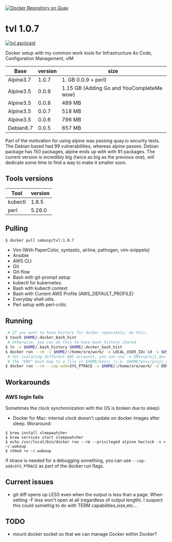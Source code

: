 [![Docker Repository on Quay](https://quay.io/repository/sebosp/tvl/status?token=84ddb0a8-9059-4c43-9125-6d3949ad3e7f "Docker Repository on Quay")](https://quay.io/repository/sebosp/tvl)
# tvl 1.0.7
[![tvl asciicast](https://asciinema.org/a/119550.png)](https://asciinema.org/a/119550)

Docker setup with my common work tools for Infrastructure As Code, Configuration Management, vIM

| Base | version | size |
| --- | --- | --- |
|Alpine3.7 | 1.0.7 | 1. GB 0.0.9 + perl)|
|Alpine3.5 | 0.0.9 | 1.15 GB (Adding Go and YouCompleteMe wow)|
|Alpine3.5 | 0.0.8 | 489 MB|
|Alpine3.5 | 0.0.7 | 518 MB|
|Alpine3.5 | 0.0.6 | 796 MB|
|Debian8.7 | 0.0.5 | 657 MB|

Part of the motivation for using alpine was passing quay.io security tests.
The Debian based had 99 vulnerabilities, whereas alpine passes.
Debian package has 150 packages, alpine ends up with with 91 packages.
The current version is incredibly big (twice as big as the previous one), will dedicate some time to find a way to make it smaller soon.

## Tools versions
| Tool | version |
| --- | --- |
| kubectl | 1.8.5 |
| perl | 5.26.0 |

## Pulling
```bash
$ docker pull sebosp/tvl:1.0.7
```

- Vim (With PaperColor, syntastic, airline, pathogen, vim-snippets)
- Ansible
- AWS CLI
- Git
- Git-flow
- Bash with git-prompt setup
- kubectl for kubernetes.
- Bash with kubectl context
- Bash with Current AWS Profile (AWS_DEFAULT_PROFILE)
- Everyday shell utils.
- Perl setup with perl-critic

## Running
```bash
 # If you want to have history for docker separately, do this:
$ touch $HOME/.docker_bash_hist
 # Otherwise, you can do this to have bash_history shared
$ ln -s $HOME/.bash_history $HOME/.docker_bash_hist
$ docker run --rm -v $HOME/:/home/sre/work/ -e LOCAL_USER_ID=`id -u $USER` -it sebosp/tvl:1.0.7 
 # For isolating different AWS accounts, you can use -e ENV=<proj1_dev|proj1_qa|...>
 # The "ENV" must map to a file in $HOME/envs/ (i.e. $HOME/envs/proj1_qa)with contains source'able files for AWS credentials.
$ docker run --rm --cap-add=SYS_PTRACE -v $HOME/:/home/sre/work/ -e ENV=proj1_qa -e LOCAL_USER_ID=`id -u $USER` -it sebosp/tvl:1.0.7 
```

## Workarounds

### AWS login fails
Sometimes the clock synchronization with the OS is broken due to sleep)
- Docker for Mac: internal clock doesn't update on docker images after sleep. Woraround:
```shell
$ brew install sleepwatcher
$ brew services start sleepwatcher
$ echo /usr/local/bin/docker run --rm --privileged alpine hwclock -s > ~/.wakeup
$ chmod +x ~/.wakeup
```
if strace is needed for a debugging something, you can use `--cap-add=SYS_PTRACE` as part of the docker run flags.

## Current issues
- git diff opens up LESS even when the output is less than a page.
  When setting -F less won't open at all (regardless of output length).
  I suspect this could somethig to do with TERM capabilities,size,etc...

## TODO
- mount docker socket so that we can manage Docker within Docker?
